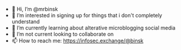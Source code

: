 - 👋 Hi, I’m @mrbinsk
- 👀 I’m interested in signing up for things that i don't completely understand
- 🌱 I’m currently learning about alterative microblogging social media
- 💞️ I’m not current looking to collaborate on
- 📫 How to reach me: https://infosec.exchange/@binsk

<!---
mrbinsk/mrbinsk is a ✨ special ✨ repository because its `README.md` (this file) appears on your GitHub profile.
You can click the Preview link to take a look at your changes.
--->
